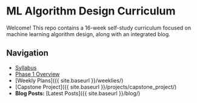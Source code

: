 # ML Algorithm Design Curriculum

Welcome! This repo contains a 16-week self-study curriculum focused on machine learning algorithm design, along with an integrated blog.

## Navigation

- [Syllabus](/SYLLABUS.md)
- [Phase 1 Overview](/PHASE1_Foundations.md)
- [Weekly Plans]({{ site.baseurl }}/weeklies/)
- [Capstone Project]({{ site.baseurl }}/projects/capstone_project/)
- **Blog Posts:** [Latest Posts]({{ site.baseurl }}/blog/)
